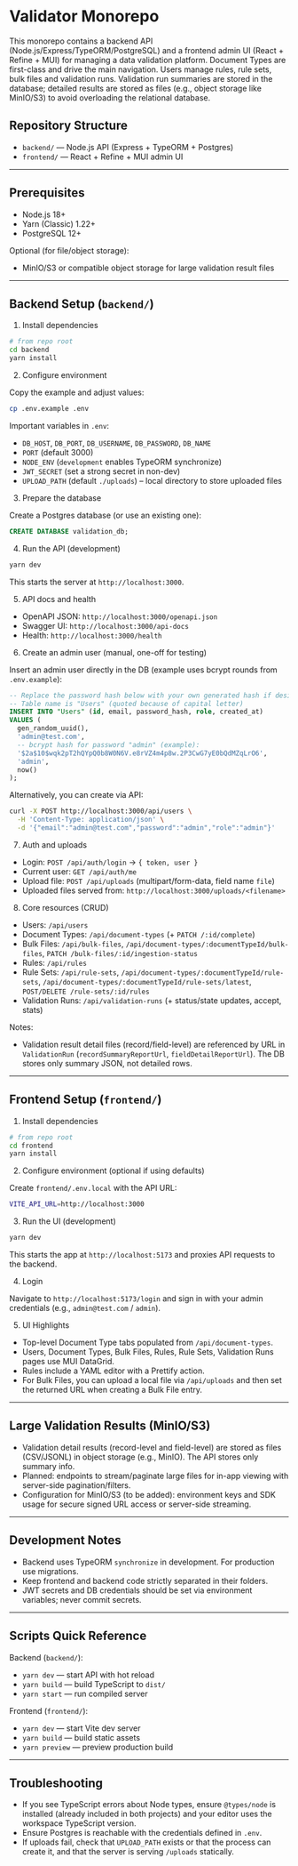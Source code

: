 # Validator Monorepo

This monorepo contains a backend API (Node.js/Express/TypeORM/PostgreSQL) and a frontend admin UI (React + Refine + MUI) for managing a data validation platform. Document Types are first-class and drive the main navigation. Users manage rules, rule sets, bulk files and validation runs. Validation run summaries are stored in the database; detailed results are stored as files (e.g., object storage like MinIO/S3) to avoid overloading the relational database.

## Repository Structure

- `backend/` — Node.js API (Express + TypeORM + Postgres)
- `frontend/` — React + Refine + MUI admin UI

---

## Prerequisites

- Node.js 18+
- Yarn (Classic) 1.22+
- PostgreSQL 12+

Optional (for file/object storage):
- MinIO/S3 or compatible object storage for large validation result files

---

## Backend Setup (`backend/`)

1. Install dependencies

```bash
# from repo root
cd backend
yarn install
```

2. Configure environment

Copy the example and adjust values:

```bash
cp .env.example .env
```

Important variables in `.env`:
- `DB_HOST`, `DB_PORT`, `DB_USERNAME`, `DB_PASSWORD`, `DB_NAME`
- `PORT` (default 3000)
- `NODE_ENV` (`development` enables TypeORM synchronize)
- `JWT_SECRET` (set a strong secret in non-dev)
- `UPLOAD_PATH` (default `./uploads`) – local directory to store uploaded files

3. Prepare the database

Create a Postgres database (or use an existing one):

```sql
CREATE DATABASE validation_db;
```

4. Run the API (development)

```bash
yarn dev
```

This starts the server at `http://localhost:3000`.

5. API docs and health

- OpenAPI JSON: `http://localhost:3000/openapi.json`
- Swagger UI: `http://localhost:3000/api-docs`
- Health: `http://localhost:3000/health`

6. Create an admin user (manual, one-off for testing)

Insert an admin user directly in the DB (example uses bcrypt rounds from `.env.example`):

```sql
-- Replace the password hash below with your own generated hash if desired
-- Table name is "Users" (quoted because of capital letter)
INSERT INTO "Users" (id, email, password_hash, role, created_at)
VALUES (
  gen_random_uuid(),
  'admin@test.com',
  -- bcrypt hash for password "admin" (example):
  '$2a$10$wqk2pT2hQYpQ0b8W0N6V.e8rVZ4m4p8w.2P3CwG7yE0bQdMZqLrO6',
  'admin',
  now()
);
```

Alternatively, you can create via API:

```bash
curl -X POST http://localhost:3000/api/users \
  -H 'Content-Type: application/json' \
  -d '{"email":"admin@test.com","password":"admin","role":"admin"}'
```

7. Auth and uploads

- Login: `POST /api/auth/login` → `{ token, user }`
- Current user: `GET /api/auth/me`
- Upload file: `POST /api/uploads` (multipart/form-data, field name `file`)
- Uploaded files served from: `http://localhost:3000/uploads/<filename>`

8. Core resources (CRUD)

- Users: `/api/users`
- Document Types: `/api/document-types` (+ `PATCH /:id/complete`)
- Bulk Files: `/api/bulk-files`, `/api/document-types/:documentTypeId/bulk-files`, `PATCH /bulk-files/:id/ingestion-status`
- Rules: `/api/rules`
- Rule Sets: `/api/rule-sets`, `/api/document-types/:documentTypeId/rule-sets`, `/api/document-types/:documentTypeId/rule-sets/latest`, `POST/DELETE /rule-sets/:id/rules`
- Validation Runs: `/api/validation-runs` (+ status/state updates, accept, stats)

Notes:
- Validation result detail files (record/field-level) are referenced by URL in `ValidationRun` (`recordSummaryReportUrl`, `fieldDetailReportUrl`). The DB stores only summary JSON, not detailed rows.

---

## Frontend Setup (`frontend/`)

1. Install dependencies

```bash
# from repo root
cd frontend
yarn install
```

2. Configure environment (optional if using defaults)

Create `frontend/.env.local` with the API URL:

```bash
VITE_API_URL=http://localhost:3000
```

3. Run the UI (development)

```bash
yarn dev
```

This starts the app at `http://localhost:5173` and proxies API requests to the backend.

4. Login

Navigate to `http://localhost:5173/login` and sign in with your admin credentials (e.g., `admin@test.com` / `admin`).

5. UI Highlights

- Top-level Document Type tabs populated from `/api/document-types`.
- Users, Document Types, Bulk Files, Rules, Rule Sets, Validation Runs pages use MUI DataGrid.
- Rules include a YAML editor with a Prettify action.
- For Bulk Files, you can upload a local file via `/api/uploads` and then set the returned URL when creating a Bulk File entry.

---

## Large Validation Results (MinIO/S3)

- Validation detail results (record-level and field-level) are stored as files (CSV/JSONL) in object storage (e.g., MinIO). The API stores only summary info.
- Planned: endpoints to stream/paginate large files for in-app viewing with server-side pagination/filters.
- Configuration for MinIO/S3 (to be added): environment keys and SDK usage for secure signed URL access or server-side streaming.

---

## Development Notes

- Backend uses TypeORM `synchronize` in development. For production use migrations.
- Keep frontend and backend code strictly separated in their folders.
- JWT secrets and DB credentials should be set via environment variables; never commit secrets.

---

## Scripts Quick Reference

Backend (`backend/`):
- `yarn dev` — start API with hot reload
- `yarn build` — build TypeScript to `dist/`
- `yarn start` — run compiled server

Frontend (`frontend/`):
- `yarn dev` — start Vite dev server
- `yarn build` — build static assets
- `yarn preview` — preview production build

---

## Troubleshooting

- If you see TypeScript errors about Node types, ensure `@types/node` is installed (already included in both projects) and your editor uses the workspace TypeScript version.
- Ensure Postgres is reachable with the credentials defined in `.env`.
- If uploads fail, check that `UPLOAD_PATH` exists or that the process can create it, and that the server is serving `/uploads` statically.
